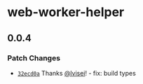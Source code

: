 # web-worker-helper

## 0.0.4

### Patch Changes

- [`32ecd0a`](https://github.com/lvisei/web-worker-helper/commit/32ecd0ade55eb99d4bcfae54d68d41e9bd2b1a59) Thanks [@lvisei](https://github.com/lvisei)! - fix: build types
